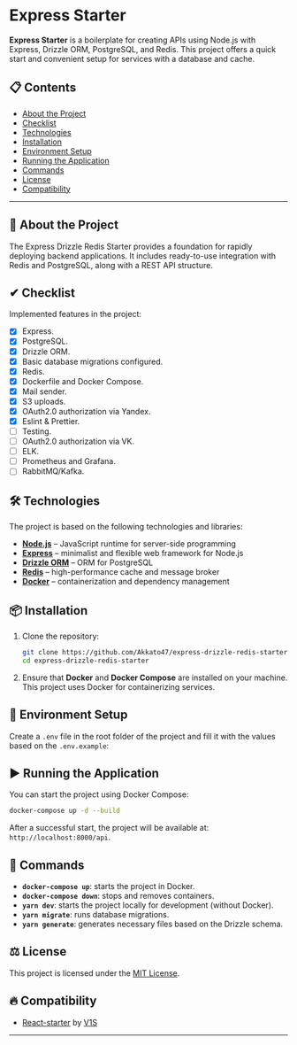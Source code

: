 # Express Starter

**Express Starter** is a boilerplate for creating APIs using Node.js with Express, Drizzle ORM, PostgreSQL, and Redis. This project offers a quick start and convenient setup for services with a database and cache.

## 📋 Contents

- [About the Project](#-about-the-project)
- [Checklist](#-checklist)
- [Technologies](#-technologies)
- [Installation](#-installation)
- [Environment Setup](#-environment-setup)
- [Running the Application](#️-running-the-application)
- [Commands](#-commands)
- [License](#-license)
- [Compatibility](#-compatibility)

---

## 🚀 About the Project

The Express Drizzle Redis Starter provides a foundation for rapidly deploying backend applications. It includes ready-to-use integration with Redis and PostgreSQL, along with a REST API structure.

## ✔ Checklist

Implemented features in the project:

- [x] Express.
- [x] PostgreSQL.
- [x] Drizzle ORM.
- [x] Basic database migrations configured.
- [x] Redis.
- [x] Dockerfile and Docker Compose.
- [x] Mail sender.
- [x] S3 uploads.
- [x] OAuth2.0 authorization via Yandex.
- [x] Eslint & Prettier.
- [ ] Testing.
- [ ] OAuth2.0 authorization via VK.
- [ ] ELK.
- [ ] Prometheus and Grafana.
- [ ] RabbitMQ/Kafka.

## 🛠 Technologies

The project is based on the following technologies and libraries:

- **[Node.js](https://nodejs.org/)** – JavaScript runtime for server-side programming
- **[Express](https://expressjs.com/)** – minimalist and flexible web framework for Node.js
- **[Drizzle ORM](https://orm.drizzle.team/)** – ORM for PostgreSQL
- **[Redis](https://redis.io/)** – high-performance cache and message broker
- **[Docker](https://www.docker.com/)** – containerization and dependency management

## 📦 Installation

1. Clone the repository:

   ```bash
   git clone https://github.com/Akkato47/express-drizzle-redis-starter.git
   cd express-drizzle-redis-starter
   ```

2. Ensure that **Docker** and **Docker Compose** are installed on your machine. This project uses Docker for containerizing services.

## 🔧 Environment Setup

Create a `.env` file in the root folder of the project and fill it with the values based on the `.env.example`:

## ▶️ Running the Application

You can start the project using Docker Compose:

```bash
docker-compose up -d --build
```

After a successful start, the project will be available at: `http://localhost:8000/api`.

## 📜 Commands

- **`docker-compose up`**: starts the project in Docker.
- **`docker-compose down`**: stops and removes containers.
- **`yarn dev`**: starts the project locally for development (without Docker).
- **`yarn migrate`**: runs database migrations.
- **`yarn generate`**: generates necessary files based on the Drizzle schema.

## ⚖️ License

This project is licensed under the [MIT License](LICENSE).

## 🔥 Compatibility

- [React-starter](https://github.com/SergeyV1S/react-starter) by [V1S](https://github.com/SergeyV1S)

---
